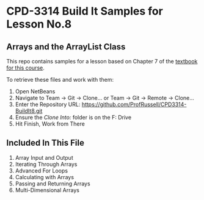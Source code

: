 # CPD-3314 Build It Samples for Lesson No.8
## Arrays and the ArrayList Class

This repo contains samples for a lesson based on Chapter 7 of the [textbook for this course](http://www.pearsonhighered.com/educator/product/Starting-Out-with-Java-Early-Objects/0132855836.page#resources).

To retrieve these files and work with them:

1. Open NetBeans
2. Navigate to Team -> Git -> Clone... or Team -> Git -> Remote -> Clone...
3. Enter the Repository URL: https://github.com/ProfRussell/CPD3314-BuildIt8.git
4. Ensure the *Clone Into:* folder is on the F: Drive
5. Hit Finish, Work from There

## Included In This File

1. Array Input and Output
2. Iterating Through Arrays
3. Advanced For Loops
4. Calculating with Arrays
5. Passing and Returning Arrays
6. Multi-Dimensional Arrays
